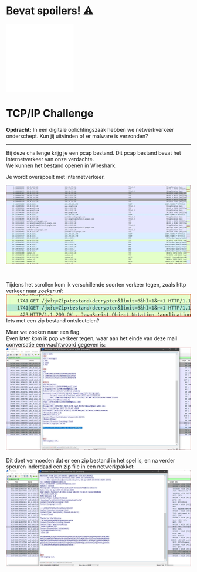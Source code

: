 # **Bevat spoilers!** ⚠️ 

![tcpip-logo](tcpipsvg.svg) 
# TCP/IP Challenge 

**Opdracht:**
In een digitale oplichtingszaak hebben we netwerkverkeer onderschept. Kun jij uitvinden of er malware is verzonden?

<hr>

Bij deze challenge krijg je een pcap bestand. Dit pcap bestand bevat het internetverkeer van onze verdachte.<br> We kunnen het bestand openen in Wireshark.
<br>

Je wordt overspoelt met internetverkeer.
<br>

![netwerk-dump](wireshark.JPG) 

<br>

Tijdens het scrollen kom ik verschillende soorten verkeer tegen, zoals http verkeer naar *zoeken.nl*:
<br>
![zoektermen](zoektermen.JPG) 
<br>
Iets met een zip bestand ontsleutelen?
<br> 

Maar we zoeken naar een flag. <br>
Even later kom ik pop verkeer tegen, waar aan het einde van deze mail conversatie een wachtwoord gegeven is:
![zoektermen](pop-verkeer.JPG) 
<br><br>
Dit doet vermoeden dat er een zip bestand in het spel is, en na verder speuren inderdaad een zip file in een netwerkpakket:
<br>
![zoektermen](zip.JPG) 

